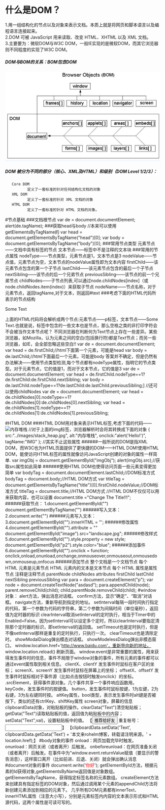 # 什么是DOM？
1.用一组结构化的节点以及对象来表示文档。本质上就是将网页和脚本语言以及编程语言连接起来。  
2.DOM 可被 JavaScript 用来读取、改变 HTML、XHTML 以及 XML 文档。  
3.主要要为：微软DOM与W3C DOM，一般IE实现的是微软DOM，而其它浏览器则不同程度的实现了W3C DOM。  
##### DOM与BOM的关系：BOM包含DOM
![](images/2012041022080638.jpg)
##### DOM 被分为不同的部分（核心、XML及HTML）和级别（DOM Level 1/2/3）：
       Core DOM 
              定义了一套标准的针对任何结构化文档的对象 
       XML DOM 
              定义了一套标准的针对 XML 文档的对象 
       HTML DOM 
              定义了一套标准的针对 HTML 文档的对象。
              
#节点基础
###文档根节点
	var de = document.documentElement;
	alert(de.tagName);
###获取head与body
	//本来可以使用getElementsByTagName的
	var head = document.getElementsByTagName("head")[0];
	var body = document.getElementsByTagName("body")[0];
###常用节点类型
    元素节点——文档中具有标签的节点
    文本节点——标签中不是注释的文本块
###常用的节点属性
    nodeType——节点类型，元素节点是1，文本节点是3
    nodeValue——节点值，元素节点为空，文本节点的nodeValue属性即为文本内容
    firstChild——该元素节点包含的第一个子节点
    lastChild——该元素节点包含的最后一个子节点
    nextSibling——该节点的后一个兄弟节点
    previousSibling——该节点的前一个兄弟节点
    childNodes——子节点列表,可以通过node.childNodes[index]（或node.childNodes.item(index)）来获取子节点
    nodeName——节点名称，对于元素节点，返回tagName,对于文本，则返回#text
###考虑下面的HTML代码所表示的节点结构
	<p> Some Text </p>
    上面的HTML代码将会解析成两个节点:元素节点——p标签，文本节点——Some Text.也就是说，标签中包含的一些文本也是节点，那么空格之类的非打印字符会不会被当作文本节点呢？
    不同浏览器在判断何为Text节点上存在一些差异。某些浏览器，如Mozilla，认为元素之间的空白(包括换行符)都是Text节点；而另一些浏览器，如IE，会全部忽略这些空白!!
	var de = document.documentElement;
	var head = de.firstChild;//html下面第一个元素，可能是head
	var body = de.lastChild;//html下面最后一个元素，可能是body
    答案并不确定，但是仍然有办法解决——使用节点类型检测,每个节点都有nodeType属性，指明它的节点类型。对于元素节点，它的值是1，而对于文本节点，它的值是3
	var de = document.documentElement;
	var head = de.firstChild.nodeType==1?de.firstChild:de.firstChild.nextSibling;
	var body = de.lastChild.nodeType==1?de.lastChild:de.lastChild.previousSibling;]
	//还可以使用childNodes
	var de = document.documentElement;
	var head = de.childNodes[0].nodeType==1?de.childNodes[0]:de.childNodes[0].nextSibling;
	var head = de.childNodes[1].nodeType==1?de.childNodes[1]:de.childNodes[1].previousSibling;
	
#HTML DOM
###HTML DOM用对象来表示HTML标签,考虑下面的代码——
	<img src="../images/stack_heap.jpg" alt="内存堆栈" onclick="alert('Hello!')"  />
	//对于上面的img标签，浏览器解析时会将其转换成下面的对象
	{
		src:"../images/stack_heap.jpg",
		alt:"内存堆栈",
		onclick:"alert('Hello!')",
		tagName:"IMG"
	};
	//其实不止这些属性
######一般所说的DOM是指XML DOM，而W3C也为HTML页面提供了更快捷的DOM——HTML DOM!使用HTML DOM，能使访问HTML标签的属性就像访问JavaScript创建的对象的属性一样简单.
	var imgObj = document.getElementById("imgObj");
	alert(imgObj.src);//获取src属性如此简单
######使用HTML DOM也使得访问页面一些元素变得更加简单
	var bodyTag = document.documentElement.lastChild;//DOM标准方式
	bodyTag = document.body;//HTML DOM方式
	var titleTag = document.getElementsByTagName("title")[0].firstChild.nodeValue;//DOM标准方式
	titleTag = document.title;//HTML DOM方式
	//HTML DOM不仅仅可以用来获取内容，也可以设置
	document.title ="Change The Title!!!";  	
######获取节点：
    1.document.getElementById("")
      document.getElementByTagName("")
######写入文本：
    2.document.write("")
######元素写入文本：
    3.document.getElementById("").innerHTML = "';
######修改属性	
    4.document.getElementById("").attribute = ""
	  document.getElementById("image").src="landscape.jpg";
######修改样式 
    5.document.getElementById("").style.property = new style;
	  document.getElementById("p2").style.color="blue";
######添加事件 
    6.document.getElementById("").onclick = function;
	  onclick,onload,onunload,onchange,onmouseover,onmouseout,onmousedown,onmouseup,onfocus
######添加节点
	整个文档是一个文档节点
	每个 HTML 元素是元素节点
	HTML 元素内的文本是文本节点
	每个 HTML 属性是属性节点
	注释是注释节点
	parentNode
	childNodes
	attributes 
	firstChild
	lastChild
	nextSibling
	previousSibling
	var para = document.createElement("p");
	var node = document.createTextNode("asdasd");
	para.appendChild(node);
	parent.removeChild(child);
	child.parentNode.removeChild(child);
#window对象：
    alert方法，弹出消息对话框。
    confirm方法，显示“确定”、“取消”对话框。
    navigate方法，重新导航到指定的地址。
    setInterval每隔一段时间执行指定的代码，第一个参数为代码的字符串，第二个参数为间隔时间（单位毫秒），返回值为定时器的标识
    clearInterval取消setInterval的定时执行，相当于Timer中的Enabled=False。因为setInterval可以设定多个定时，所以clearInterval要指定清除那个定时器的标识，即setInterval的返回值。
    setTimeout也是定时执行，但是不像setInterval那样是重复的定时执行，只执行一次。
    clearTimeout也是清除定时。
    showModalDialog弹出模态对话框。
    showModelessDialog弹出非模态窗口。
    window.location.href='http://www.baidu.com'，重新导向新的地址。
    window.location.reload() 刷新页面。
    window.event是非常重要的属性，用来获得发生事件时的信息，事件不局限于window对象的事件，所有元素的事件都可以通过event属性取到相关信息。
    clientX、clientY 发生事件时鼠标在客户区的坐标；
    screenX、screenY 发生事件时鼠标在屏幕上的坐标；
    offsetX、offsetY 发生事件时鼠标相对于事件源（比如点击按钮时触发onclick）的坐标。
    .srcElement，获得事件源对象。几个事件共享一个事件响应函数用。
    keyCode，发生事件时的按键值。
    button，发生事件时鼠标按键，1为左键，2为右键，3为左右键同时按。
            altKey属性，bool类型，表示发生事件时alt键是否被按下，类似的还有ctrlKey、shiftKey属性
    screen对象，屏幕的信息
    clipboardData对象，对粘贴板的操作。clearData("Text")清空粘贴板；getData("Text")读取粘贴板的值，返回值为粘贴板中的内容；setData("Text",val)，设置粘贴板中的值。
    【<input type="button" value="推荐给好友" onclick="clipboardData.setData('Text','推荐给你一个网站，很好玩'+location.href);alert('已经将网址放到粘贴板中，发给你的好友即可');"/>
       重复帐号：<input type="text" onpaste="alert('为保证帐号的正确，请勿粘贴帐号');return false;" />】
    【clipboardData.setData('Text', clipboardData.getData('Text') + '本文来rohelm博客，转载请注明来源。' + location.href);】
#body对象的事件
    onload：网页加载完毕时触发。
    onunload：网页关闭（或者离开）后触发。
    onbeforeunload：在网页准备关闭（或者离开）后触发。在事件中为"window.event.returnValue赋值（要显示的警告消息），这样窗口离开（比如前进、后退、关闭）就会弹出确认消息
#document对象的事件
    document.write('<font color=red>你好</font>');
    getElementById方法，根据元素的Id获得对象,getElementsByName返回值是对象数组。
    getElementsByTagName，获得指定标签名称的元素数组。
    createElement方法来创建具有指定标签的DOM对象，然后通过调用某个元素的appendChild方法将新创建元素添加到相应的元素下。
    几乎所有DOM元素都有innerText、innerHTML属性（注意大小写），分别是元素标签内内容的文本表示形式和HTML源代码，这两个属性是可读可写的。



